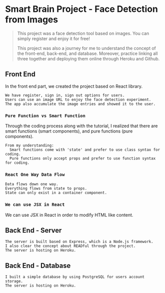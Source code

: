 # Smart Brain Project - Face Detection from Images

>This project was a face detection tool based on images. You can simply register and enjoy it for free!
>
>This project was also a journey for me to understand the concept of the front-end, back-end, and database. Moreover, practice linking all three together and deploying them online through Heroku and Github.



## Front End
In the front end part, we created the project based on React library. 
```
We have register, sign in, sign out options for users. 
Users can use an image URL to enjoy the face detection experiment.
The app also accumulate the image entries and showed it to the user. 
```



### `Pure Function vs Smart Function`
Through the coding process along with the tutorial, I realized that there are smart functions (smart components), and pure functions (pure components). 
```
From my understanding:
  Smart functions come with 'state' and prefer to use class syntax for coding.  
  Pure functions only accept props and prefer to use function syntax for coding.
```

### `React One Way Data Flow`
```
Data flows down one way.
Everything flows from state to props.
State can only exist in a container component.
```

### `We can use JSX in React`
We can use JSX in React in order to modify HTML like content. 


## Back End - Server
```
The server is built based on Express, which is a Node.js framework.
I also clear the concept about READful through the project.
The server is hosting on Heroku. 
```

## Back End - Database
```
I built a simple database by using PostgreSQL for users account storage. 
The server is hosting on Heroku.
```